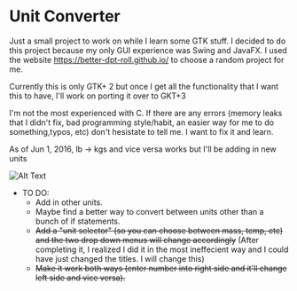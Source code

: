 # Unit Converter
Just a small project to work on while I learn some GTK stuff. I decided to do this project because my only GUI experience
was Swing and JavaFX. I used the website https://better-dpt-roll.github.io/ to choose a random project for me.

Currently this is only GTK+ 2 but once I get all the functionality that I want this to have, I'll work on porting it over to
GKT+3

I'm not the most experienced with C. If there are any errors (memory leaks that I didn't fix, bad programming style/habit, an easier way for me to do something,typos, etc)
don't hesistate to tell me. I want to fix it and learn.

As of Jun 1, 2016, lb -> kgs and vice versa works but I'll be adding in new units


![Alt Text](http://i.imgur.com/WmUryGz.gif)

+ TO DO:
  * Add in other units.
  * Maybe find a better way to convert between units other than a bunch of if statements.
  * ~~Add a "unit selector" (so you can choose between mass, temp, etc) and the two drop down menus will change accordingly~~ (After completing it, I realized I did it in the most ineffecient way and I could have just changed the titles. I will change this)
  * ~~Make it work both ways (enter number into right side and it'll change left side and vice versa).~~
